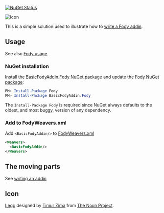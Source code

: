[![NuGet Status](https://img.shields.io/nuget/v/BasicFodyAddin.Fody.svg)](https://www.nuget.org/packages/BasicFodyAddin.Fody/)

![Icon](https://raw.githubusercontent.com/Fody/Home/master/BasicFodyAddin/package_icon.png)

This is a simple solution used to illustrate how to [write a Fody addin](/pages/addin-development.md).


## Usage

See also [Fody usage](/pages/usage.md).


### NuGet installation

Install the [BasicFodyAddin.Fody NuGet package](https://www.nuget.org/packages/BasicFodyAddin.Fody/) and update the [Fody NuGet package](https://www.nuget.org/packages/Fody/):

```powershell
PM> Install-Package Fody
PM> Install-Package BasicFodyAddin.Fody
```

The `Install-Package Fody` is required since NuGet always defaults to the oldest, and most buggy, version of any dependency.


### Add to FodyWeavers.xml

Add `<BasicFodyAddin/>` to [FodyWeavers.xml](/pages/configuration.md#fodyweaversxml)

```xml
<Weavers>
  <BasicFodyAddin/>
</Weavers>
```


## The moving parts

See [writing an addin](/pages/addin-development.md)


## Icon

[Lego](https://thenounproject.com/term/lego/16919/) designed by [Timur Zima](https://thenounproject.com/timur.zima/) from [The Noun Project](https://thenounproject.com).